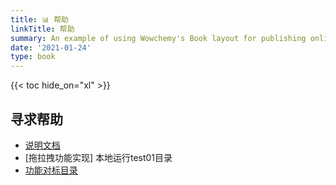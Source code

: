 ```yaml
---
title: 📊 帮助
linkTitle: 帮助
summary: An example of using Wowchemy's Book layout for publishing online courses.
date: '2021-01-24'
type: book
---
```




{{< toc hide_on="xl" >}}

## 寻求帮助

- [说明文档](0002.html)
- [拖拉拽功能实现] 本地运行test01目录
- [功能对标目录](https://github.com/design-thinking-czz/starter-hugo-online-course/edit/main/content/course/training/0003.html)
